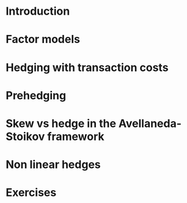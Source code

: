 # Introduction

# Factor models

# Hedging with transaction costs

# Prehedging

# Skew vs hedge in the Avellaneda-Stoikov framework

# Non linear hedges

# Exercises
